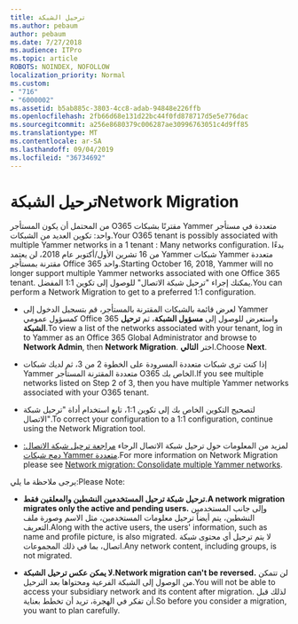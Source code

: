```yaml
---
title: ترحيل الشبكة
ms.author: pebaum
author: pebaum
ms.date: 7/27/2018
ms.audience: ITPro
ms.topic: article
ROBOTS: NOINDEX, NOFOLLOW
localization_priority: Normal
ms.custom:
- "716"
- "6000002"
ms.assetid: b5ab885c-3803-4cc8-adab-94848e226ffb
ms.openlocfilehash: 2fb66d68e131d22bc44f0fd878717d5e5e776dac
ms.sourcegitcommit: a256e8680379c006287ae30996763051c4d9ff85
ms.translationtype: MT
ms.contentlocale: ar-SA
ms.lasthandoff: 09/04/2019
ms.locfileid: "36734692"
---
```

# <a name="network-migration"></a><span data-ttu-id="5644a-102">ترحيل الشبكة</span><span class="sxs-lookup"><span data-stu-id="5644a-102">Network Migration</span></span>

<span data-ttu-id="5644a-103">من المحتمل أن يكون المستأجر O365 مقترنًا بشبكات Yammer متعددة في مستأجر واحد: تكوين العديد من الشبكات.</span><span class="sxs-lookup"><span data-stu-id="5644a-103">Your O365 tenant is possibly associated with multiple Yammer networks in a 1 tenant : Many networks configuration.</span></span> <span data-ttu-id="5644a-104">بدءًا من 16 تشرين الأول/أكتوبر عام 2018، لن يعتمد Yammer شبكات Yammer متعددة مقترنة بمستأجر Office 365 واحد.</span><span class="sxs-lookup"><span data-stu-id="5644a-104">Starting October 16, 2018, Yammer will no longer support multiple Yammer networks associated with one Office 365 tenant.</span></span> <span data-ttu-id="5644a-105">يمكنك إجراء "ترحيل شبكة الاتصال" للوصول إلى تكوين 1:1 المفضل.</span><span class="sxs-lookup"><span data-stu-id="5644a-105">You can perform a Network Migration to get to a preferred 1:1 configuration.</span></span>
  
- <span data-ttu-id="5644a-106">لعرض قائمة بالشبكات المقترنة بالمستأجر، قم بتسجيل الدخول إلى Yammer كمسؤول عمومي Office 365 واستعرض للوصول إلى **مسؤول الشبكة**، ثم **ترحيل الشبكة**.</span><span class="sxs-lookup"><span data-stu-id="5644a-106">To view a list of the networks associated with your tenant, log in to Yammer as an Office 365 Global Administrator and browse to **Network Admin**, then **Network Migration**.</span></span> <span data-ttu-id="5644a-107">اختر **التالي**.</span><span class="sxs-lookup"><span data-stu-id="5644a-107">Choose **Next**.</span></span>

- <span data-ttu-id="5644a-108">إذا كنت ترى شبكات متعددة المسرودة على الخطوة 2 من 3، ثم لديك شبكات Yammer متعددة المقترنة المستأجر O365 الخاص بك.</span><span class="sxs-lookup"><span data-stu-id="5644a-108">If you see multiple networks listed on Step 2 of 3, then you have multiple Yammer networks associated with your O365 tenant.</span></span>

- <span data-ttu-id="5644a-109">لتصحيح التكوين الخاص بك إلى تكوين 1:1، تابع استخدام أداة "ترحيل شبكة الاتصال".</span><span class="sxs-lookup"><span data-stu-id="5644a-109">To correct your configuration to a 1:1 configuration, continue using the Network Migration tool.</span></span>

- <span data-ttu-id="5644a-110">لمزيد من المعلومات حول ترحيل شبكة الاتصال الرجاء [مراجعة ترحيل شبكة الاتصال: دمج شبكات Yammer متعددة](https://docs.microsoft.com/yammer/configure-your-yammer-network/consolidate-multiple-yammer-networks).</span><span class="sxs-lookup"><span data-stu-id="5644a-110">For more information on Network Migration please see [Network migration: Consolidate multiple Yammer networks](https://docs.microsoft.com/yammer/configure-your-yammer-network/consolidate-multiple-yammer-networks).</span></span>

<span data-ttu-id="5644a-111">يرجى ملاحظة ما يلي:</span><span class="sxs-lookup"><span data-stu-id="5644a-111">Please Note:</span></span>
  
- <span data-ttu-id="5644a-112">**ترحيل شبكة ترحيل المستخدمين النشطين والمعلقين فقط.**</span><span class="sxs-lookup"><span data-stu-id="5644a-112">**A network migration migrates only the active and pending users.**</span></span> <span data-ttu-id="5644a-113">وإلى جانب المستخدمين النشطين، يتم أيضاً ترحيل معلومات المستخدمين، مثل الاسم وصورة ملف التعريف.</span><span class="sxs-lookup"><span data-stu-id="5644a-113">Along with the active users, the users' information, such as name and profile picture, is also migrated.</span></span> <span data-ttu-id="5644a-114">لا يتم ترحيل أي محتوى شبكة اتصال، بما في ذلك المجموعات.</span><span class="sxs-lookup"><span data-stu-id="5644a-114">Any network content, including groups, is not migrated.</span></span>

- <span data-ttu-id="5644a-115">**لا يمكن عكس ترحيل الشبكة.**</span><span class="sxs-lookup"><span data-stu-id="5644a-115">**Network migration can't be reversed.**</span></span> <span data-ttu-id="5644a-116">لن تتمكن من الوصول إلى الشبكة الفرعية ومحتواها بعد الترحيل.</span><span class="sxs-lookup"><span data-stu-id="5644a-116">You will not be able to access your subsidiary network and its content after migration.</span></span> <span data-ttu-id="5644a-117">لذلك قبل أن تفكر في الهجرة، تريد أن تخطط بعناية.</span><span class="sxs-lookup"><span data-stu-id="5644a-117">So before you consider a migration, you want to plan carefully.</span></span>
